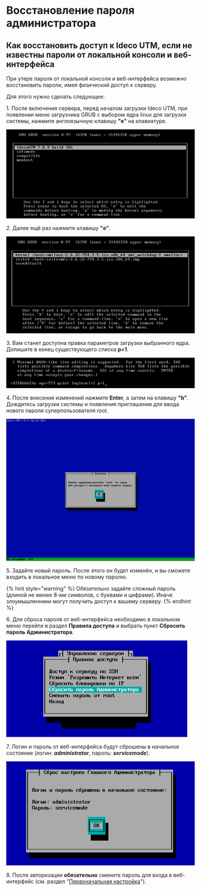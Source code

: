 # Восстановление пароля администратора

## Как восстановить доступ к Ideco UTM, если не известны пароли от локальной консоли и веб-интерфейса

При утере пароля от локальной консоли и веб-интерфейса возможно восстановить пароли, имея физический доступ к серверу.

Для этого нужно сделать следующее:

1\. После включения сервера, перед началом загрузки Ideco UTM, при появлении меню загрузчика GRUB с выбором ядра linux для загрузки системы, нажмите англоязычную клавишу **"e"** на клавиатуре.

![](../../.gitbook/assets/1-7-9-.png)

2\. Далее ещё раз нажмите клавишу **"e"**.

![](../../.gitbook/assets/2-7-9-.png)

3\. Вам станет доступна правка параметров загрузки выбранного ядра. Допишите в конец существующего списка **p=1**.

![](../../.gitbook/assets/3-7-9-.png)

4\. После внесения изменений нажмите **Enter**, а затем на клавишу **"b"**. Дождитесь загрузки системы и появления приглашения для ввода нового пароля суперпользователя root.

![](../../.gitbook/assets/4-7-9-.png)

5\. Задайте новый пароль. После этого он будет изменён, и вы сможете входить в локальное меню по новому паролю.

{% hint style="warning" %}
Обязательно задайте сложный пароль (длиной не менее 8-ми символов, с буквами и цифрами). Иначе злоумышленники могут получить доступ к вашему серверу.
{% endhint %}

6\. Для сброса пароля от веб-интерфейса необходимо в локальном меню перейти в раздел **Правила доступа** и выбрать пункт **Сбросить пароль Администратора**.

![](../../attachments/1704031/10813448.png)

7\. Логин и пароль от веб-интерфейса будут сброшены в начальное состояние (логин: _**administrator**_, пароль: _**servicemode**_).

![](../../attachments/1704031/10813449.png)

8\. После авторизации **обязательно** смените пароль для входа в веб-интерфейс (см. раздел "[Первоначальная настройка](../../initial-setup.md)").
